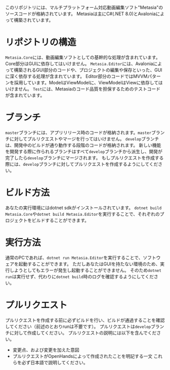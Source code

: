 このリポジトリには、マルチプラットフォーム対応動画編集ソフト"Metasia"のソースコードが格納されています。
Metasiaは主にC#(.NET 8.0)とAvaloniaによって構築されています。

# リポジトリの構造
`Metasia.Core`には、動画編集ソフトとしての基幹的な処理が含まれています。Core部分はGUIに依存してはいけません。
`Metasia.Editor`には、Avaloniaによって構築されるGUI部分のコードや、プロジェクトの編集や保存といった、GUIに深く依存する処理が含まれています。
Editor部分のコードではMVVMパターンを採用しています。ModelはViewModelに、ViewModelはViewに依存してはいけません。
`Test`には、Metasiaのコード品質を担保するためのテストコードが含まれています。

# ブランチ
`master`ブランチには、アプリリリース時のコードが格納されます。`master`ブランチに対してプルリクエストやマージを行ってはいけません。
`develop`ブランチは、開発中のビルドが通り動作する段階のコードが格納されます。
新しい機能を開発する際に作られるブランチはすべて`develop`ブランチから派生し、開発が完了したら`develop`ブランチにマージされます。
もしプルリクエストを作成する際には、`develop`ブランチに対してプルリクエストを作成するようにしてください。

# ビルド方法
あなたの実行環境にはdotnet sdkがインストールされています。
`dotnet build Metasia.Core`や`dotnet build Metasia.Editor`を実行することで、それぞれのプロジェクトをビルドすることができます。

# 実行方法
通常のPCであれば、`dotnet run Metasia.Editor`を実行することで、ソフトウェアを起動することができます。
ただしあなたはGUIを持たない環境のため、実行しようとしてもエラーが発生し起動することができません。
そのため`dotnet run`は実行せず、代わりに`dotnet build`時のログを確認するようにしてください。

# プルリクエスト
プルリクエストを作成する前に必ずビルドを行い、ビルドが通過することを確認してください（前述のとおりrunは不要です）。
プルリクエストは`develop`ブランチに対して作成してください。
プルリクエストの説明には以下を含んでください。
- 変更点、および変更を加えた意図
- プルリクエストがOpenHandsによって作成されたことを明記する一文
これらを必ず日本語で説明してください。
